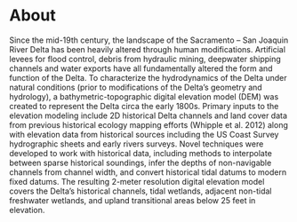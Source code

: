 # About #

Since the mid-19th century, the landscape of the Sacramento – San Joaquin River Delta has been heavily altered through human modifications. Artificial levees for flood control, debris from hydraulic mining, deepwater shipping channels and water exports have all fundamentally altered the form and function of the Delta. To characterize the hydrodynamics of the Delta under natural conditions (prior to modifications of the Delta’s geometry and hydrology), a bathymetric-topographic digital elevation model (DEM) was created to represent the Delta circa the early 1800s. Primary inputs to the elevation modeling include 2D historical Delta channels and land cover data from previous historical ecology mapping efforts (Whipple et al. 2012) along with elevation data from historical sources including the US Coast Survey hydrographic sheets and early rivers surveys. Novel techniques were developed to work with historical data, including methods to interpolate between sparse historical soundings, infer the depths of non-navigable channels from channel width, and convert historical tidal datums to modern fixed datums. The resulting 2-meter resolution digital elevation model covers the Delta’s historical channels, tidal wetlands, adjacent non-tidal freshwater wetlands, and upland transitional areas below 25 feet in elevation.